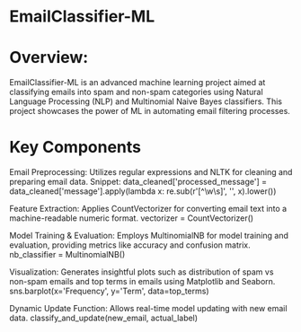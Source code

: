 # EmailClassifier-ML
# Overview:
EmailClassifier-ML is an advanced machine learning project aimed at classifying emails into spam and non-spam categories using Natural Language Processing (NLP) and Multinomial Naive Bayes classifiers. This project showcases the power of ML in automating email filtering processes.

# Key Components
Email Preprocessing: Utilizes regular expressions and NLTK for cleaning and preparing email data.
Snippet: data_cleaned['processed_message'] = data_cleaned['message'].apply(lambda x: re.sub(r'[^\w\s]', '', x).lower())

Feature Extraction: Applies CountVectorizer for converting email text into a machine-readable numeric format.
vectorizer = CountVectorizer()

Model Training & Evaluation: Employs MultinomialNB for model training and evaluation, providing metrics like accuracy and confusion matrix.
nb_classifier = MultinomialNB()

Visualization: Generates insightful plots such as distribution of spam vs non-spam emails and top terms in emails using Matplotlib and Seaborn.
sns.barplot(x='Frequency', y='Term', data=top_terms)

Dynamic Update Function: Allows real-time model updating with new email data.
classify_and_update(new_email, actual_label)
